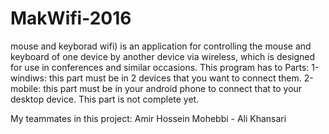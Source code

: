 # MakWifi-2016
mouse and keyborad wifi) is an application for controlling the mouse and keyboard of one device by another device via wireless, which is designed for use in conferences and similar occasions.
This program has to Parts:
1-windiws: this part must be in 2 devices that you want to connect them.
2-mobile: this part must be in your android phone to connect that to your desktop device.
  This part is not complete yet.

My teammates in this project: Amir Hossein Mohebbi - Ali Khansari
